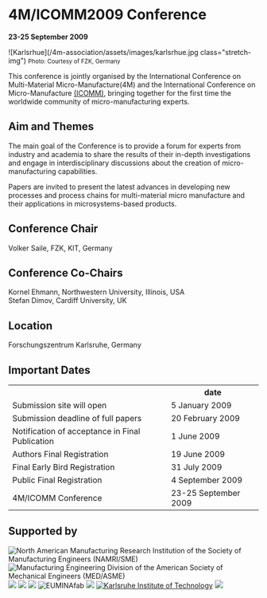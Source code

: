 # 4M/ICOMM2009 Conference

**23-25 September 2009** 

![Karlsrhue](/4m-association/assets/images/karlsrhue.jpg class="stretch-img") 
<small>Photo: Courtesy of FZK, Germany</small>

This conference is jointly organised by the International Conference on Multi-Material Micro-Manufacture(4M) and the International Conference on Micro-Manufacture [(ICOMM)](http://manufacturing.northwestern.edu/ICOMM09/), bringing together for the first time the worldwide community of micro-manufacturing experts.  

## Aim and Themes


The main goal of the Conference is to provide a forum for experts from industry
and academia to share the results of their in-depth investigations and engage in
interdisciplinary discussions about the creation of micro-manufacturing capabilities.

Papers are invited to present the latest advances in developing new processes
and process chains for multi-material micro manufacture and their applications
in microsystems-based products.

## Conference Chair

Volker Saile,  FZK, KIT, Germany
## Conference Co-Chairs

Kornel Ehmann, Northwestern University, Illinois, USA  
Stefan Dimov, Cardiff University, UK
## Location

Forschungszentrum Karlsruhe, Germany

## Important Dates

<table class="info" style="width:100%;">
<tr><th>&nbsp;</th><th>date</th></tr>
<tr><td>Submission site will open</td><td>5 January 2009 </td></tr>
<tr><td>Submission deadline of full papers</td><td>20 February 2009</td></tr> 
<tr class="current"><td>Notification of acceptance in Final Publication</td><td>1 June  2009</td></tr> 
<tr><td>Authors Final Registration</td><td>19 June 2009</td></tr>
<tr><td>Final Early Bird Registration</td><td>31 July 2009</td></tr>
<tr><td>Public Final Registration</td><td>4 September 2009</td></tr>
<tr class="main-event"><td>4M/ICOMM Conference</td><td>23-25 September 2009</td></tr> 
</table>

## Supported by

<div style="width:100%">
<img src="/4m-association/assets/images/logos/sme-namri.gif" title="North American Manufacturing Research Institution 
of the Society of Manufacturing Engineers (NAMRI/SME)" /> <img src="/4m-association/assets/images/logos/ASME_Logo.jpg" title="Manufacturing Engineering Division of the American Society of 
Mechanical Engineers (MED/ASME)" />  <img src="/4m-association/assets/images/logos/cotech-logo-75.png" /> <img src="/4m-association/assets/images/logos/flexpaet-logo-75.png" /> <img src="/4m-association/assets/images/logos/multilayer-logo-75.png" /> <img src="/4m-association/assets/images/logos/EUMINAfab.png" title="EUMINAfab" /> <img src="/4m-association/assets/images/logos/FZKLogo.jpg" /> <a href="http://www.kit.edu/" title="Karlsruhe Institute of Technology"><img src="/4m-association/assets/images/logos/kit_logo.gif" title="Karlsruhe Institute of Technology" /></a> <img src="/4m-association/assets/images/logos/minam.jpg" /> 
</div>